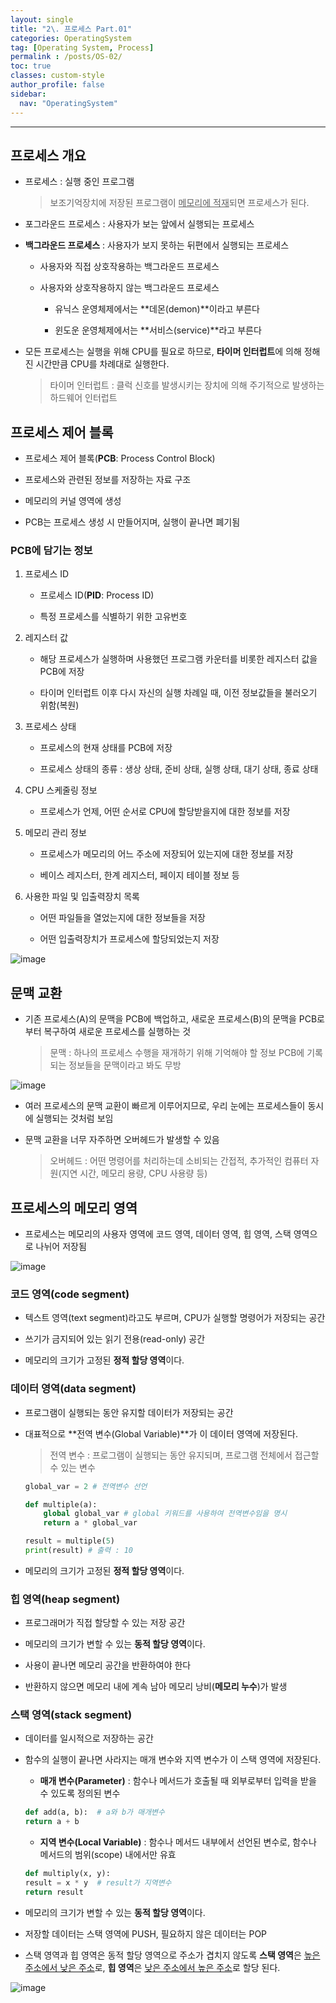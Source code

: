 ```yaml
---
layout: single
title: "2\. 프로세스 Part.01"
categories: OperatingSystem
tag: [Operating System, Process]
permalink : /posts/OS-02/
toc: true
classes: custom-style
author_profile: false
sidebar:
  nav: "OperatingSystem"
---
```


<hr>

## 프로세스 개요

- 프로세스 : 실행 중인 프로그램
    > 보조기억장치에 저장된 프로그램이 <u>메모리에 적재</u>되면 프로세스가 된다.

- 포그라운드 프로세스 : 사용자가 보는 앞에서 실행되는 프로세스

- **백그라운드 프로세스** : 사용자가 보지 못하는 뒤편에서 실행되는 프로세스

    - 사용자와 직접 상호작용하는 백그라운드 프로세스

    - 사용자와 상호작용하지 않는 백그라운드 프로세스

        - 유닉스 운영체제에서는 **데몬(demon)**이라고 부른다

        - 윈도운 운영체제에서는 **서비스(service)**라고 부른다

- 모든 프로세스는 실행을 위해 CPU를 필요로 하므로, **타이머 인터럽트**에 의해 정해진 시간만큼 CPU를 차례대로 실행한다.

    > 타이머 인터럽트 : 클럭 신호를 발생시키는 장치에 의해 주기적으로 발생하는 하드웨어 인터럽트


## 프로세스 제어 블록

- 프로세스 제어 블록(**PCB**: Process Control Block)

- 프로세스와 관련된 정보를 저장하는 자료 구조

- 메모리의 커널 영역에 생성

- PCB는 프로세스 생성 시 만들어지며, 실행이 끝나면 폐기됨

### PCB에 담기는 정보

1. 프로세스 ID

    - 프로세스 ID(**PID**: Process ID)

    - 특정 프로세스를 식별하기 위한 고유번호

2. 레지스터 값

    - 해당 프로세스가 실행하며 사용했던 프로그램 카운터를 비롯한 레지스터 값을 PCB에 저장

    - 타이머 인터럽트 이후 다시 자신의 실행 차례일 때, 이전 정보값들을 불러오기 위함(복원)

3. 프로세스 상태

    - 프로세스의 현재 상태를 PCB에 저장

    - 프로세스 상태의 종류 : 생상 상태, 준비 상태, 실행 상태, 대기 상태, 종료 상태

4. CPU 스케줄링 정보

    - 프로세스가 언제, 어떤 순서로 CPU에 할당받을지에 대한 정보를 저장

5. 메모리 관리 정보

    - 프로세스가 메모리의 어느 주소에 저장되어 있는지에 대한 정보를 저장

    - 베이스 레지스터, 한계 레지스터, 페이지 테이블 정보 등

6. 사용한 파일 및 입출력장치 목록

    - 어떤 파일들을 열었는지에 대한 정보들을 저장

    - 어떤 입출력장치가 프로세스에 할당되었는지 저장

![image](../../assets/images/OperatingSystem/Process-01-1.JPG)

## 문맥 교환

- 기존 프로세스(A)의 문맥을 PCB에 백업하고, 새로운 프로세스(B)의 문맥을 PCB로부터 복구하여 새로운 프로세스를 실행하는 것

    > 문맥 : 하나의 프로세스 수행을 재개하기 위해 기억해야 할 정보
    > PCB에 기록되는 정보들을 문맥이라고 봐도 무방

![image](../../assets/images/OperatingSystem/Process-01-2.JPG)

- 여러 프로세스의 문맥 교환이 빠르게 이루어지므로, 우리 눈에는 프로세스들이 동시에 실행되는 것처럼 보임

- 문맥 교환을 너무 자주하면 오버헤드가 발생할 수 있음

    > 오버헤드 : 어떤 명령어를 처리하는데 소비되는 간접적, 추가적인 컴퓨터 자원(지연 시간, 메모리 용량, CPU 사용량 등)

## 프로세스의 메모리 영역

- 프로세스는 메모리의 사용자 영역에 코드 영역, 데이터 영역, 힙 영역, 스택 영역으로 나뉘어 저장됨

![image](../../assets/images/OperatingSystem/Process-01-3.JPG)

### 코드 영역(code segment)

- 텍스트 영역(text segment)라고도 부르며, CPU가 실행할 명령어가 저장되는 공간

- 쓰기가 금지되어 있는 읽기 전용(read-only) 공간

- 메모리의 크기가 고정된 **정적 할당 영역**이다.

### 데이터 영역(data segment)

- 프로그램이 실행되는 동안 유지할 데이터가 저장되는 공간

- 대표적으로 **전역 변수(Global Variable)**가 이 데이터 영역에 저장된다.

    > 전역 변수 : 프로그램이 실행되는 동안 유지되며, 프로그램 전체에서 접근할 수 있는 변수

    ```python
    global_var = 2 # 전역변수 선언

    def multiple(a):
        global global_var # global 키워드를 사용하여 전역변수임을 명시
        return a * global_var

    result = multiple(5)
    print(result) # 출력 : 10
    ```

- 메모리의 크기가 고정된 **정적 할당 영역**이다.

### 힙 영역(heap segment)

- 프로그래머가 직접 할당할 수 있는 저장 공간

- 메모리의 크기가 변할 수 있는 **동적 할당 영역**이다.

- 사용이 끝나면 메모리 공간을 반환하여야 한다

- 반환하지 않으면 메모리 내에 계속 남아 메모리 낭비(**메모리 누수**)가 발생

### 스택 영역(stack segment)

- 데이터를 일시적으로 저장하는 공간

- 함수의 실행이 끝나면 사라지는 매개 변수와 지역 변수가 이 스택 영역에 저장된다.

    - **매개 변수(Parameter)** : 함수나 메서드가 호출될 때 외부로부터 입력을 받을 수 있도록 정의된 변수

    ```python
    def add(a, b):  # a와 b가 매개변수
    return a + b
    ```

    - **지역 변수(Local Variable)** : 함수나 메서드 내부에서 선언된 변수로, 함수나 메서드의 범위(scope) 내에서만 유효

    ```python
    def multiply(x, y):
    result = x * y  # result가 지역변수
    return result
    ```

- 메모리의 크기가 변할 수 있는 **동적 할당 영역**이다.

- 저장할 데이터는 스택 영역에 PUSH, 필요하지 않은 데이터는 POP

- 스택 영역과 힙 영역은 동적 할당 영역으로 주소가 겹치지 않도록 **스택 영역**은 <u>높은 주소에서 낮은 주소</u>로, **힙 영역**은 <u>낮은 주소에서 높은 주소</u>로 할당 된다.

![image](../../assets/images/OperatingSystem/Process-01-4.JPG)

